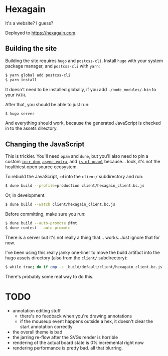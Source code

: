 # Hexagain

It's a website? I guess?

Deployed to https://hexagain.com.

## Building the site

Building the site requires `hugo` and `postcss-cli`. Install `hugo` with your
system package manager, and `postcss-cli` with `yarn`:

```bash
$ yarn global add postcss-cli
$ yarn install
```

It doesn't need to be installed globally, if you add `./node_modules/.bin` to
your `PATH`.

After that, you should be able to just run:

```bash
$ hugo server
```

And everything should work, because the generated JavaScript is checked in to
the assets directory.

## Changing the JavaScript

This is trickier. You'll need `opam` and `dune`, but you'll also need to pin a
custom [`incr_dom`](https://github.com/ianthehenry/incr_dom),
[`async_extra`](https://github.com/ianthehenry/async_extra), and
[`js_of_ocaml`](https://github.com/ianthehenry/js_of_ocaml) because... look,
it's not the healthiest open source ecosystem.

To rebuild the JavaScript, `cd` into the `client/` subdirectory and run:

```bash
$ dune build --profile=production client/hexagain_client.bc.js
```

Or, in development:

```bash
$ dune build --watch client/hexagain_client.bc.js
```

Before committing, make sure you run:

```bash
$ dune build --auto-promote @fmt
$ dune runtest --auto-promote
```

There is a server but it's not really a thing that... works. Just ignore that
for now.

I've been using this really janky one-liner to move the build artifact into the
hugo assets directory (also from the `client/` subdirectory):

```bash
$ while true; do if cmp -s _build/default/client/hexagain_client.bc.js ../assets/main.js; then : ; else echo update $(date); cp _build/default/client/hexagain_client.bc.js ../assets/main.js; fi; sleep 1; done
```

There's probably some real way to do this.

# TODO

- annotation editing stuff
  - there's no feedback when you're drawing annotations
  - if the mouseup event happens outside a hex, it doesn't clear the start
    annotation correctly
- the overall theme is bad
- the jarring re-flow after the SVGs render is horrible
- rendering of the actual board state is 0% incremental right now
- rendering performance is pretty bad. all that blurring.
